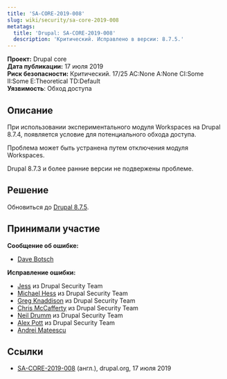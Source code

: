 ```yaml
---
title: 'SA-CORE-2019-008'
slug: wiki/security/sa-core-2019-008
metatags:
  title: 'Drupal: SA-CORE-2019-008'
  description: 'Критический. Исправлено в версии: 8.7.5.'
---
```


**Проект:** Drupal core\
**Дата публикации:** 17 июля 2019\
**Риск безопасности:** Критический. 17/25 AC:None A:None CI:Some II:Some E:Theoretical TD:Default\
**Уязвимость**: Обход доступа

## Описание

При использовании экспериментального модуля Workspaces на Drupal 8.7.4, появляется условие для потенциального обхода доступа.

Проблема может быть устранена путем отключения модуля Workspaces.

Drupal 8.7.3 и более ранние версии не подвержены проблеме.

## Решение

Обновиться до [Drupal 8.7.5](../../../releases/8/8.7.x/8.7.5/index.md).

## Принимали участие

**Сообщение об ошибке:**

- [Dave Botsch](https://www.drupal.org/user/3534164)

**Исправление ошибки:**

- [Jess](https://www.drupal.org/user/65776) из Drupal Security Team
- [Michael Hess](https://www.drupal.org/user/102818) из Drupal Security Team
- [Greg Knaddison](https://www.drupal.org/user/36762) из Drupal Security Team
- [Chris McCafferty](https://www.drupal.org/user/1850070) из Drupal Security Team
- [Neil Drumm](https://www.drupal.org/user/3064) из Drupal Security Team
- [Alex Pott](https://www.drupal.org/user/157725) из Drupal Security Team
- [Andrei Mateescu](https://www.drupal.org/user/729614)

## Ссылки

- [SA-CORE-2019-008](https://www.drupal.org/SA-CORE-2019-008) (англ.), drupal.org, 17 июля 2019